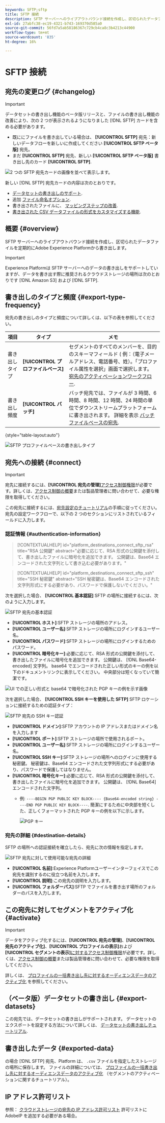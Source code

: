 ```yaml
---
keywords: SFTP;sftp
title: SFTP 接続
description: SFTP サーバーへのライブアウトバウンド接続を作成し、区切られたデータファイルを定期的にAdobe Experience Platformから書き出します。
exl-id: 27abfc38-ec19-4321-b743-169370d585a0
source-git-commit: 56fd7a5ab58186367c729cb4ca8c3b4213c44900
workflow-type: tm+mt
source-wordcount: '835'
ht-degree: 16%

---
```


# SFTP 接続

## 宛先の変更ログ {#changelog}

>[!IMPORTANT]
>
>データセットの書き出し機能のベータ版リリースと、ファイルの書き出し機能の改善により、次の 2 つが表示されるようになりました [!DNL SFTP] カードを含める必要があります。
>* 既ににファイルを書き出している場合は、 **[!UICONTROL SFTP]** 宛先：新しいデータフローを新しいに作成してください **[!UICONTROL SFTP ベータ版]** 宛先。
>* まだ **[!UICONTROL SFTP]** 宛先、新しい **[!UICONTROL SFTP ベータ版]** 書き出し先のカード **[!UICONTROL SFTP]**.


![2 つの SFTP 宛先カードの画像を並べて表示します。](/help/destinations/assets/catalog/cloud-storage/sftp/two-sftp-destination-cards.png)

新しい [!DNL SFTP] 宛先カードの内容は次のとおりです。

* [データセットの書き出しのサポート](/help/destinations/ui/export-datasets.md).
* 追加 [ファイル命名オプション](/help/destinations/ui/activate-batch-profile-destinations.md#scheduling).
* 書き出されたファイルに、 [マッピングステップの改善](/help/destinations/ui/activate-batch-profile-destinations.md#mapping).
* [書き出された CSV データファイルの形式をカスタマイズする機能](/help/destinations/ui/batch-destinations-file-formatting-options.md).

## 概要 {#overview}

SFTP サーバーへのライブアウトバウンド接続を作成し、区切られたデータファイルを定期的にAdobe Experience Platformから書き出します。

>[!IMPORTANT]
>
> Experience Platformは SFTP サーバーへのデータの書き出しをサポートしていますが、データを書き出す際に推奨されるクラウドストレージの場所は次のとおりです [!DNL Amazon S3] および [!DNL SFTP].

## 書き出しのタイプと頻度 {#export-type-frequency}

宛先の書き出しのタイプと頻度について詳しくは、以下の表を参照してください。

| 項目 | タイプ | メモ |
---------|----------|---------|
| 書き出しタイプ | **[!UICONTROL プロファイルベース]** | セグメントのすべてのメンバーを、目的のスキーマフィールド ( 例：（電子メールアドレス、電話番号、姓）。「プロファイル属性を選択」画面で選択します。 [宛先のアクティベーションワークフロー](../../ui/activate-batch-profile-destinations.md#select-attributes). |
| 書き出し頻度 | **[!UICONTROL バッチ]** | バッチ宛先では、ファイルが 3 時間、6 時間、8 時間、12 時間、24 時間の単位でダウンストリームプラットフォームに書き出されます。 詳細を表示 [バッチファイルベースの宛先](/help/destinations/destination-types.md#file-based). |

{style=&quot;table-layout:auto&quot;}

![SFTP プロファイルベースの書き出しタイプ](../../assets/catalog/cloud-storage/sftp/catalog.png)

## 宛先への接続 {#connect}

>[!IMPORTANT]
> 
>宛先に接続するには、**[!UICONTROL 宛先の管理]**[アクセス制御権限](/help/access-control/home.md#permissions)が必要です。詳しくは、[アクセス制御の概要](/help/access-control/ui/overview.md)または製品管理者に問い合わせて、必要な権限を取得してください。

この宛先に接続するには、[宛先設定のチュートリアル](../../ui/connect-destination.md)の手順に従ってください。宛先の設定ワークフローで、以下の 2 つのセクションにリストされているフィールドに入力します。

### 認証情報 {#authentication-information}

>[!CONTEXTUALHELP]
>id="platform_destinations_connect_sftp_rsa"
>title="RSA 公開鍵"
>abstract="必要に応じて、RSA 形式の公開鍵を添付して、書き出したファイルに暗号化を追加できます。 公開鍵は、Base64 エンコードされた文字列として書き込む必要があります。"

>[!CONTEXTUALHELP]
>id="platform_destinations_connect_sftp_ssh"
>title="SSH 秘密鍵"
>abstract="SSH 秘密鍵は、Base64 エンコードされた文字列形式にする必要があり、パスワードで保護しないでください。"

次を選択した場合、 **[!UICONTROL 基本認証]** SFTP の場所に接続するには、次のように入力します。

![SFTP 宛先の基本認証](../../assets/catalog/cloud-storage/sftp/stfp-basic-authentication.png)

* **[!UICONTROL ホスト]**:SFTP ストレージの場所のアドレス。
* **[!UICONTROL ユーザー名]**:SFTP ストレージの場所にログインするユーザー名。
* **[!UICONTROL パスワード]**:SFTP ストレージの場所にログインするためのパスワード。
* **[!UICONTROL 暗号化キー]**:必要に応じて、RSA 形式の公開鍵を添付して、書き出したファイルに暗号化を追加できます。 公開鍵は、 [!DNL Base64-encoded] 文字列。 base64 でエンコードされた正しい形式のキーの例を以下のドキュメントリンクに表示してください。 中央部分は短くなっていて簡潔です。

![UI での正しい形式と base64 で暗号化された PGP キーの例を示す画像](../../assets/catalog/cloud-storage/sftp/pgp-key.png)


次を選択した場合、 **[!UICONTROL SSH キーを使用した SFTP]** SFTP ロケーションに接続するための認証タイプ：

![SFTP 宛先の SSH キー認証](../../assets/catalog/cloud-storage/sftp/sftp-ssh-key-authentication.png)

* **[!UICONTROL ドメイン]**:SFTP アカウントの IP アドレスまたはドメイン名を入力します
* **[!UICONTROL ポート]**:SFTP ストレージの場所で使用されるポート。
* **[!UICONTROL ユーザー名]**:SFTP ストレージの場所にログインするユーザー名。
* **[!UICONTROL SSH キー]**:SFTP ストレージの場所へのログインに使用する秘密鍵。 秘密鍵は、Base64 エンコードされた文字列形式にする必要があり、パスワードで保護してはなりません。
* **[!UICONTROL 暗号化キー]**:必要に応じて、RSA 形式の公開鍵を添付して、書き出したファイルに暗号化を追加できます。 公開鍵は、 [!DNL Base64] エンコードされた文字列。
   * 例: `----BEGIN PGP PUBLIC KEY BLOCK---- {Base64-encoded string} ----END PGP PUBLIC KEY BLOCK----`. 簡潔にするために中央部を短くした、正しくフォーマットされた PGP キーの例を以下に示します。

      ![PGP キー](../../assets/catalog/cloud-storage/sftp/pgp-key.png)

### 宛先の詳細 {#destination-details}

SFTP の場所への認証接続を確立したら、宛先に次の情報を指定します。

![SFTP 宛先に対して使用可能な宛先の詳細](../../assets/catalog/cloud-storage/sftp/sftp-destination-details.png)

* **[!UICONTROL 名前]**:Experience Platformユーザーインターフェイスでこの宛先を識別するのに役立つ名前を入力します。
* **[!UICONTROL 説明]**:この宛先の説明を入力します。
* **[!UICONTROL フォルダーパス]**:SFTP でファイルを書き出す場所のフォルダーのパスを入力します。

## この宛先に対してセグメントをアクティブ化 {#activate}

>[!IMPORTANT]
> 
>データをアクティブ化するには、**[!UICONTROL 宛先の管理]**、**[!UICONTROL 宛先のアクティブ化]**、**[!UICONTROL プロファイルの表示]**&#x200B;および&#x200B;**[!UICONTROL セグメントの表示]**[に対するアクセス制御権限](/help/access-control/home.md#permissions)が必要です。詳しくは、[アクセス制御の概要](/help/access-control/ui/overview.md)または製品管理者に問い合わせて、必要な権限を取得してください。

詳しくは、 [プロファイルの一括書き出し先に対するオーディエンスデータのアクティブ化](../../ui/activate-batch-profile-destinations.md) を参照してください。

## （ベータ版）データセットの書き出し {#export-datasets}

この宛先では、データセットの書き出しがサポートされます。 データセットのエクスポートを設定する方法について詳しくは、 [データセットの書き出しチュートリアル](/help/destinations/ui/export-datasets.md).

## 書き出したデータ {#exported-data}

の場合 [!DNL SFTP] 宛先、Platform は、 `.csv` ファイルを指定したストレージの場所に保存します。 ファイルの詳細については、 [プロファイルの一括書き出し先に対するオーディエンスデータのアクティブ化](../../ui/activate-batch-profile-destinations.md) （セグメントのアクティベーションに関するチュートリアル）。

## IP アドレス許可リスト

参照： [クラウドストレージの宛先の IP アドレス許可リスト](ip-address-allow-list.md) 許可リストにAdobeIP を追加する必要がある場合。
